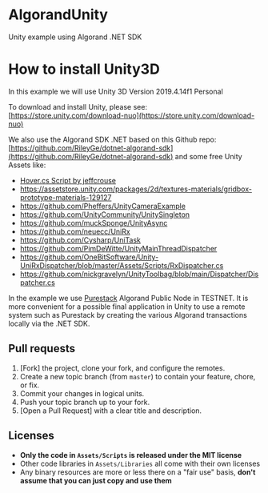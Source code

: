 # AlgorandUnity
 Unity example using Algorand .NET SDK
 
# How to install Unity3D

In this example we will use Unity 3D Version 2019.4.14f1 Personal

To download and install Unity, please see: [https://store.unity.com/download-nuo](https://store.unity.com/download-nuo)

We also use the Algorand SDK .NET based on this Github repo: [https://github.com/RileyGe/dotnet-algorand-sdk](https://github.com/RileyGe/dotnet-algorand-sdk) and some free Unity Assets like:

* [Hover.cs Script by jeffcrouse](https://gist.github.com/jeffcrouse/b61ace83fbcb6d366589a645ed930cc8) 
* https://assetstore.unity.com/packages/2d/textures-materials/gridbox-prototype-materials-129127
* https://github.com/Pheffers/UnityCameraExample
* https://github.com/UnityCommunity/UnitySingleton
* https://github.com/muckSponge/UnityAsync
* https://github.com/neuecc/UniRx
* https://github.com/Cysharp/UniTask
* https://github.com/PimDeWitte/UnityMainThreadDispatcher
* https://github.com/OneBitSoftware/Unity-UniRxDispatcher/blob/master/Assets/Scripts/RxDispatcher.cs
* https://github.com/nickgravelyn/UnityToolbag/blob/main/Dispatcher/Dispatcher.cs

In the example we use [Purestack](https://www.purestake.com/networks/algorand/) Algorand Public Node in TESTNET. It is more convenient for a possible final application in Unity to use a remote system such as Purestack by creating the various Algorand transactions locally via the .NET SDK.
 
 ## Pull requests

 1. [Fork] the project, clone your fork, and configure the remotes.
 2. Create a new topic branch (from `master`) to contain your feature,
 chore, or fix.
 3. Commit your changes in logical units.
 4. Push your topic branch up to your fork.
 5. [Open a Pull Request] with a clear title and description.
 
 ## Licenses

 - **Only the code in `Assets/Scripts` is released under the MIT license**
 - Other code libraries in `Assets/Libraries` all come with their own licenses
 - Any binary resources are more or less there on a "fair use" basis, **don't assume that you can just copy and use them**
